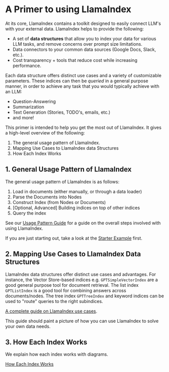 # A Primer to using LlamaIndex

At its core, LlamaIndex contains a toolkit designed to easily connect LLM's with your external data.
LlamaIndex helps to provide the following:
- A set of **data structures** that allow you to index your data for various LLM tasks, and remove concerns over prompt size limitations.
- Data connectors to your common data sources (Google Docs, Slack, etc.).
- Cost transparency + tools that reduce cost while increasing performance.


Each data structure offers distinct use cases and a variety of customizable parameters. These indices can then be 
*queried* in a general purpose manner, in order to achieve any task that you would typically achieve with an LLM:
- Question-Answering
- Summarization
- Text Generation (Stories, TODO's, emails, etc.)
- and more!

This primer is intended to help you get the most out of LlamaIndex. It gives a high-level overview of the following: 
1. The general usage pattern of LlamaIndex.
2. Mapping Use Cases to LlamaIndex data Structures
3. How Each Index Works


## 1. General Usage Pattern of LlamaIndex

The general usage pattern of LlamaIndex is as follows:
1. Load in documents (either manually, or through a data loader)
2. Parse the Documents into Nodes
3. Construct Index (from Nodes or Documents)
3. [Optional, Advanced] Building indices on top of other indices
4. Query the index

See our [Usage Pattern Guide](/guides/usage_pattern.md) for a guide
on the overall steps involved with using LlamaIndex.

If you are just starting out, take a look at the [Starter Example](/getting_started/starter_example.md) first.


## 2. Mapping Use Cases to LlamaIndex Data Structures

LlamaIndex data structures offer distinct use cases and advantages. For instance, the Vector Store-based indices e.g. `GPTSimpleVectorIndex` are a good general purpose tool for document retrieval. 
The list index `GPTListIndex` is a good tool for combining answers across documents/nodes. 
The tree index `GPTTreeIndex` and keyword indices can be used to "route" queries to the right subindices.

[A complete guide on LlamaIndex use cases](/guides/use_cases.md). 

This guide should paint a picture of how you can use LlamaIndex to solve your own data needs. 


## 3. How Each Index Works

We explain how each index works with diagrams.

[How Each Index Works](/guides/index_guide.md)

